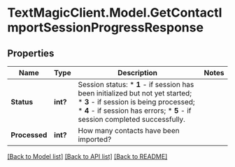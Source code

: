 # TextMagicClient.Model.GetContactImportSessionProgressResponse
## Properties

Name | Type | Description | Notes
------------ | ------------- | ------------- | -------------
**Status** | **int?** | Session status: * **1** - if session has been initialized but not yet started; * **3** - if session is being processed; * **4** - if session has errors; * **5** - if session completed successfully.  | 
**Processed** | **int?** | How many contacts have been imported? | 

[[Back to Model list]](../README.md#documentation-for-models) [[Back to API list]](../README.md#documentation-for-api-endpoints) [[Back to README]](../README.md)

